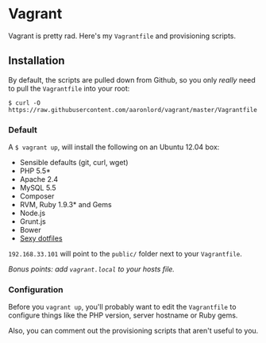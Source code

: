 # Vagrant

Vagrant is pretty rad. Here's my `Vagrantfile` and provisioning scripts.

## Installation

By default, the scripts are pulled down from Github, so you only _really_ need to pull the `Vagrantfile` into your root:

```
$ curl -O https://raw.githubusercontent.com/aaronlord/vagrant/master/Vagrantfile
```

### Default

A `$ vagrant up`, will install the following on an Ubuntu 12.04 box:

- Sensible defaults (git, curl, wget)
- PHP 5.5\*
- Apache 2.4
- MySQL 5.5
- Composer
- RVM, Ruby 1.9.3\* and Gems
- Node.js
- Grunt.js
- Bower
- [Sexy dotfiles](https://github.com/aaronlord/.dotfiles)

`192.168.33.101` will point to the `public/` folder next to your `Vagrantfile`. 

_Bonus points: add `vagrant.local` to your hosts file._

### Configuration

Before you `vagrant up`, you'll probably want to edit the `Vagrantfile` to configure things like the PHP version, server hostname or Ruby gems.

Also, you can comment out the provisioning scripts that aren't useful to you.
